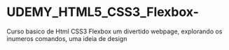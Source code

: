 # UDEMY_HTML5_CSS3_Flexbox-
Curso basico de Html CSS3 Flexbox um divertido webpage, explorando os inumeros comandos, uma ideia de design
